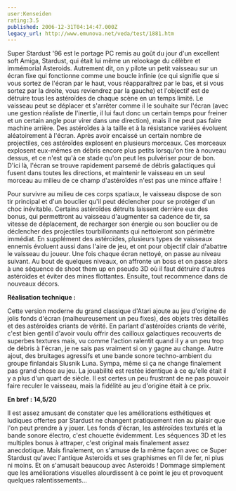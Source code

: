 ```yaml
---
user:Kenseiden
rating:3.5
published: 2006-12-31T04:14:47.000Z
legacy_url: http://www.emunova.net/veda/test/1881.htm
---
```

Super Stardust '96 est le portage PC remis au goût du jour d'un excellent soft Amiga, Stardust, qui était lui même un relookage du célèbre et immémorial Asteroids. Autrement dit, on y pilote un petit vaisseau sur un écran fixe qui fonctionne comme une boucle infinie (ce qui signifie que si vous sortez de l'écran par le haut, vous réapparaîtrez par le bas, et si vous sortez par la droite, vous reviendrez par la gauche) et l'objectif est de détruire tous les astéroïdes de chaque scène en un temps limité. Le vaisseau peut se déplacer et s'arrêter comme il le souhaite sur l'écran (avec une gestion réaliste de l'inertie, il lui faut donc un certain temps pour freiner et un certain angle pour virer dans une direction), mais il ne peut pas faire machine arrière. Des astéroïdes à la taille et à la résistance variées évoluent aléatoirement à l'écran. Après avoir encaissé un certain nombre de projectiles, ces astéroïdes explosent en plusieurs morceaux. Ces morceaux explosent eux-mêmes en débris encore plus petits lorsqu'on tire à nouveau dessus, et ce n'est qu'à ce stade qu'on peut les pulvériser pour de bon. D'ici là, l'écran se trouve rapidement parsemé de débris galactiques qui fusent dans toutes les directions, et maintenir le vaisseau en un seul morceau au milieu de ce champ d'astéroïdes n'est pas une mince affaire !  

  

Pour survivre au milieu de ces corps spatiaux, le vaisseau dispose de son tir principal et d'un bouclier qu'il peut déclencher pour se protéger d'un choc inévitable. Certains astéroïdes détruits laissent derrière eux des bonus, qui permettront au vaisseau d'augmenter sa cadence de tir, sa vitesse de déplacement, de recharger son énergie ou son bouclier ou de déclencher des projectiles tourbillonnants qui nettoieront son périmètre immédiat. En supplément des astéroïdes, plusieurs types de vaisseaux ennemis évoluent aussi dans l'aire de jeu, et ont pour objectif clair d'abattre le vaisseau du joueur. Une fois chaque écran nettoyé, on passe au niveau suivant. Au bout de quelques niveaux, on affronte un boss et on passe alors à une séquence de shoot them up en pseudo 3D où il faut détruire d'autres astéroïdes et éviter des mines flottantes. Ensuite, tout recommence dans de nouveaux décors.  

  

**Réalisation technique :**  

Cette version moderne du grand classique d'Atari ajoute au jeu d'origine de jolis fonds d'écran (malheureusement un peu fixes), des objets très détaillés et des astéroïdes criants de vérité. En parlant d'astéroïdes criants de vérité, c'est bien gentil d'avoir voulu offrir des cailloux galactiques recouverts de superbes textures mais, vu comme l'action ralentit quand il y a un peu trop de débris à l'écran, je ne sais pas vraiment si on y gagne au change. Autre ajout, des bruitages agressifs et une bande sonore techno-ambient du groupe finlandais Slusnik Luna. Sympa, même si ça ne change finalement pas grand chose au jeu. La jouabilité est restée identique à ce qu'elle était il y a plus d'un quart de siècle. Il est certes un peu frustrant de ne pas pouvoir faire reculer le vaisseau, mais la fidélité au jeu d'origine était à ce prix.  

  

**En bref : 14,5/20**  

Il est assez amusant de constater que les améliorations esthétiques et ludiques offertes par Stardust ne changent pratiquement rien au plaisir que l'on peut prendre à y jouer. Les fonds d'écran, les astéroïdes texturés et la bande sonore électro, c'est chouette évidemment. Les séquences 3D et les multiples bonus à attraper, c'est original mais finalement assez anecdotique. Mais finalement, on s'amuse de la même façon avec ce Super Stardust qu'avec l'antique Asteroids et ses graphismes en fil de fer, ni plus ni moins. Et on s'amusait beaucoup avec Asteroids ! Dommage simplement que les améliorations visuelles alourdissent à ce point le jeu et provoquent quelques ralentissements...